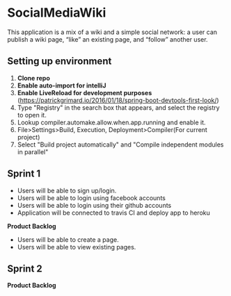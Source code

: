 # SocialMediaWiki

This application is a mix of a wiki and a simple social network: a user can publish a wiki page, “like” an existing page, and “follow” another user.

## Setting up environment

1. **Clone repo**  
2. **Enable auto-import for intelliJ**
3. **Enable LiveReload for development purposes** (https://patrickgrimard.io/2016/01/18/spring-boot-devtools-first-look/)
  1. Type "Registry" in the search box that appears, and select the registry to open it.
  2. Lookup compiler.automake.allow.when.app.running and enable it.
  3. File>Settings>Build, Execution, Deployment>Compiler(For current project)
  4. Select "Build project automatically" and "Compile independent modules in parallel"
  
## Sprint 1

- Users will be able to sign up/login.
- Users will be able to login using facebook accounts
- Users will be able to login using their github accounts
- Application will be connected to travis CI and deploy app to heroku

**Product Backlog**
- Users will be able to create a page.
- Users will be able to view existing pages. 

## Sprint 2
 

**Product Backlog**
